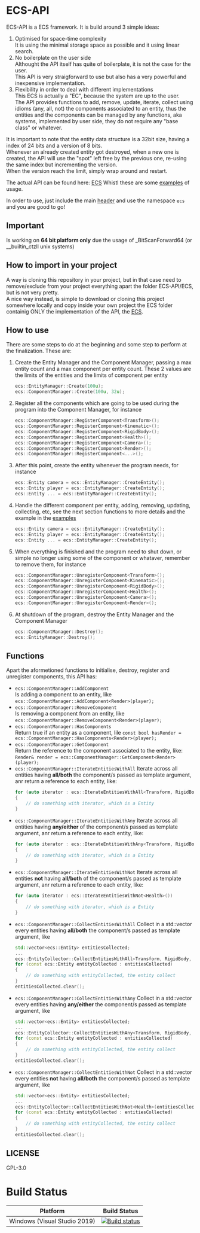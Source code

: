 # ECS-API

ECS-API is a ECS framework.
It is build around 3 simple ideas:
1. Optimised for space-time complexity<br>
	It is using the minimal storage space as possible and it using linear search.
2. No boilerplate on the user side<br>
	Althought the API itself has quite of boilerplate, it is not the case for the user.<br>
	This API is very straigforward to use but also has a very powerful and inexpensive implementation.
3. Flexibility in order to deal with different implementations<br>
	This ECS is actually a "EC", because the system are up to the user.<br>
	The API provides functions to add, remove, update, iterate, collect using idioms (any, all, not) the components associated to an entity, thus the entities and the components can be managed by any functions, aka systems, implemented by user side, they do not require any "base class" or whatever.

It is important to note that the entity data structure is a 32bit size, having a index of 24 bits and a version of 8 bits.<br>
Whenever an already created entity got destroyed, when a new one is created, the API will use the "spot" left free by the previous one, re-using the same index but incrementing the version.<br>
When the version reach the limit, simply wrap around and restart.


The actual API can be found here: [ECS](ECS-API/ECS)
Whistl these are some [examples](ECS-API/main.cpp) of usage.

In order to use, just include the main [header](ECS-API/ECS/ecs.h) and use the namespace `ecs` and you are good to go!

## Important

Is working on **64 bit platform only** due the usage of _BitScanForward64 (or __builtin_ctzll unix systems)

## How to import in your project

A way is cloning this repository in your project, but in that case need to remove/exclude from your project everything apart the folder ECS-API/ECS, but is not very pretty.<br>
A nice way instead, is simple to download or cloning this project somewhere locally and copy inside your own project the ECS folder containig ONLY the implementation of the API, the [ECS](ECS-API/ECS).


## How to use

There are some steps to do at the beginning and some step to perform at the finalization. These are:

1. Create the Entity Manager and the Component Manager, passing a max entity count and a max component per entity count. These 2 values are the limits of the entities and the limits of component per entity
	```cpp
	ecs::EntityManager::Create(100u);
	ecs::ComponentManager::Create(100u, 32u);
	```
2. Register all the components which are going to be used during the program into the Component Manager, for instance
	```cpp
	ecs::ComponentManager::RegisterComponent<Transform>();
	ecs::ComponentManager::RegisterComponent<Kinematic>();
	ecs::ComponentManager::RegisterComponent<RigidBody>();
	ecs::ComponentManager::RegisterComponent<Health>();
	ecs::ComponentManager::RegisterComponent<Camera>();
	ecs::ComponentManager::RegisterComponent<Render>();
	ecs::ComponentManager::RegisterComponent<...>();
	```
3. After this point, create the entity whenever the program needs, for instance
	```cpp
	ecs::Entity camera = ecs::EntityManager::CreateEntity();
	ecs::Entity player = ecs::EntityManager::CreateEntity();
	ecs::Entity ... = ecs::EntityManager::CreateEntity();
	```

3. Handle the different component per entity, adding, removing, updating, collecting, etc, see the next section functions to more details and the example in the [examples](ECS/main.cpp)
	```cpp
	ecs::Entity camera = ecs::EntityManager::CreateEntity();
	ecs::Entity player = ecs::EntityManager::CreateEntity();
	ecs::Entity ... = ecs::EntityManager::CreateEntity();
	```

4. When everything is finished and the program need to shut down, or simple no longer using some of the component or whataver, remember to remove them, for instance
	```cpp
	ecs::ComponentManager::UnregisterComponent<Transform>();
	ecs::ComponentManager::UnregisterComponent<Kinematic>();
	ecs::ComponentManager::UnregisterComponent<RigidBody>();
	ecs::ComponentManager::UnregisterComponent<Health>();
	ecs::ComponentManager::UnregisterComponent<Camera>();
	ecs::ComponentManager::UnregisterComponent<Render>();
	```

5. At shutdown of the program, destroy the Entity Manager and the Component Manager
	```cpp
	ecs::ComponentManager::Destroy();
	ecs::EntityManager::Destroy();
	```


## Functions

Apart the aformetioned functions to initialise, destroy, register and unregister components, this API has:

- `ecs::ComponentManager::AddComponent`<br>
	Is adding a component to an entity, like `ecs::ComponentManager::AddComponent<Render>(player);`
- `ecs::ComponentManager::RemoveComponent`<br>
	Is removing a component from an entity, like `ecs::ComponentManager::RemoveComponent<Render>(player);`
- `ecs::ComponentManager::HasComponents`<br>
	Return true if an entity as a component, lile `const bool hasRender = ecs::ComponentManager::HasComponents<Render>(player);`
- `ecs::ComponentManager::GetComponent`<br>
	Return the reference to the component associated to the entity, like: `Render& render = ecs::ComponentManager::GetComponent<Render>(player);`
- `ecs::ComponentManager::IterateEntitiesWithAll`
	Iterate across all entities having **all/both** the component/s passed as template argument, anr return a reference to each entity, like:
	```cpp
	for (auto iterator : ecs::IterateEntitiesWithAll<Transform, RigidBody, Health>())
	{
		// do something with iterator, which is a Entity
	}
	```
- `ecs::ComponentManager::IterateEntitiesWithAny`
	Iterate across all entities having **any/either** of the component/s passed as template argument, anr return a reference to each entity, like:
	```cpp
	for (auto iterator : ecs::IterateEntitiesWithAny<Transform, RigidBody, Health, Render>())
	{
		// do something with iterator, which is a Entity
	}
	```
- `ecs::ComponentManager::IterateEntitiesWithNot`
	Iterate across all entities **not** having **all/both** of the component/s passed as template argument, anr return a reference to each entity, like:
	```cpp
	for (auto iterator : ecs::IterateEntitiesWithNot<Health>())
	{
		// do something with iterator, which is a Entity
	}
	```
- `ecs::ComponentManager::CollectEntitiesWithAll`
	Collect in a std::vector every entities having **all/both** the component/s passed as template argument, like
	```cpp
	std::vector<ecs::Entity> entitiesCollected;
	...
	ecs::EntityCollector::CollectEntitiesWithAll<Transform, RigidBody, Health>(entitiesCollected);
	for (const ecs::Entity entityCollected : entitiesCollected)
	{
		// do something with entityCollected, the entity collect
	}
	entitiesCollected.clear();
	```
- `ecs::ComponentManager::CollectEntitiesWithAny`
	Collect in a std::vector every entities having **any/either** the component/s passed as template argument, like
	```cpp
	std::vector<ecs::Entity> entitiesCollected;
	...
	ecs::EntityCollector::CollectEntitiesWithAny<Transform, RigidBody, Health, Render>(entitiesCollected);
	for (const ecs::Entity entityCollected : entitiesCollected)
	{
		// do something with entityCollected, the entity collect
	}
	entitiesCollected.clear();
	```
- `ecs::ComponentManager::CollectEntitiesWithNot`
	Collect in a std::vector every entities **not** having **all/both** the component/s passed as template argument, like
	```cpp
	std::vector<ecs::Entity> entitiesCollected;
	...
	ecs::EntityCollector::CollectEntitiesWithNot<Health>(entitiesCollected);
	for (const ecs::Entity entityCollected : entitiesCollected)
	{
		// do something with entityCollected, the entity collect
	}
	entitiesCollected.clear();
	```

## LICENSE

GPL-3.0


# Build Status

| Platform | Build Status |
|:--------:|:------------:|
| Windows (Visual Studio 2019) | [![Build status](https://ci.appveyor.com/api/projects/status/30qjfjlc7fodhceb?svg=true)](https://ci.appveyor.com/project/KabalMcBlade/ecs-api) |
